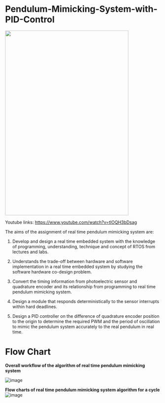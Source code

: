 # Pendulum-Mimicking-System-with-PID-Control
<img src="https://user-images.githubusercontent.com/68850993/126970361-c5487bdd-147c-42d0-9c7b-965ef020908c.png" width="400" height="600">


Youtube links:
https://www.youtube.com/watch?v=tlOQH3bDsag

The aims of the assignment of real time pendulum mimicking
system are:
  1. Develop and design a real time embedded system with
     the knowledge of programming, understanding,
     technique and concept of RTOS from lectures and labs.
     
  2. Understands the trade-off between hardware and
     software implementation in a real time embedded
     system by studying the software hardware co-design
     problem.
     
  3. Convert the timing information from photoelectric
     sensor and quadrature encoder and its relationship from
     programming to real time pendulum mimicking system.
  4. Design a module that responds deterministically to the
     sensor interrupts within hard deadlines.
     
  5. Design a PID controller on the difference of quadrature
     encoder position to the origin to determine the required
     PWM and the period of oscillation to mimic the
     pendulum system accurately to the real pendulum in
     real time.
     
# Flow Chart
**Overall workflow of the algorithm of real time pendulum mimicking system**

![image](https://user-images.githubusercontent.com/68850993/126971744-6ddbac6e-ab72-4315-90f0-7c276d5a4ade.png)

**Flow charts of real time pendulum mimicking system algorithm for a cycle**
![image](https://user-images.githubusercontent.com/68850993/126972114-91e2bbd9-42b3-420c-b257-3bc419b9c7e0.png)
